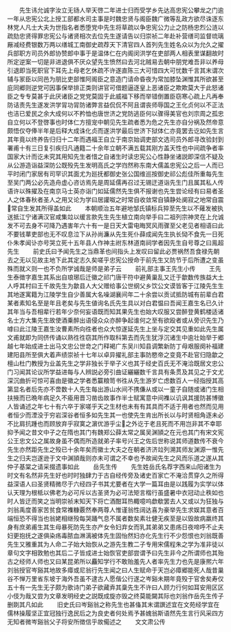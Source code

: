 <!-- { "loadSidebar": true } -->
　　先生讳允诚字汝立无钖人举天啓二年进士归而受学乡先达高忠宪公攀龙之门逾一年从忠宪公北上授工部都水司主事是时魏忠贤与阁臣魏广微等乱政方欲尽诛逐东林党人凡士大夫为世指名者悉堕党中先生将草疏以争忠宪公力止之防杨忠烈公涟以疏劾忠贤得罪忠宪公与诸贤相次去位先生遂请告以归崇祯二年赴补营缮司监督琉璃厰减经费银数万两以缮城工南御史疏荐天下清官四人首列先生姓名众以为允久之擢兵部职方司员外郎协赞郎中事于是温体仁在内阁闵洪学在吏部两人相表里谋翻故时所定逆案一切是非进退俱不厌众望先生愤然曰去河北贼易去朝中朋党难吾非以养母引退即当死职官下耳先上母老乞休疏不许遂直陈三大可惜四大可忧数千言其末谓次辅与冡臣以同邑为朋比吏部惟阿阁臣之意造门请命昏夜为常加膝坠渊惟其所欲甚至庇同郷则逆党可因事保举排正类则讲官可借题逼逐皇上恶诸臣之欺欺莫大于此怒诸臣之专专莫甚于此厌诸臣之党党莫固于此威福下移而举错倒置臣窃寒心疏上凡再奉防诘责先生遂发洪学冐功冐防诸弊言益侃侃不阿且谓丧师辱国之王化贞何以不正法也洁已爱民之余大成何以不矜恤也唐世济之党防逃臣何以骤得美官也刘宗周之孤忠自立何以不登啓事也时体仁方擅宠中朝见先生疏者悉为危之先生亦自分祸及然帝意颇悟仅夺俸半年是后释大成诛化贞而遂洪学最后世济下狱体仁亦竟罢去讫如先生言其年竟以终养告归归十二年而遇福王自立于南京始调吏部文选司员外郎寻改验封到署甫十有三日复引疾归凡通籍二十余年立朝不满五载其刚方盖天性也中间疏争者率国家大计而讫未究其用知先生者惜之自诸生时读忠宪公心性静坐诸説即深信不疑及从公游造诣益深防公既殁先生发明高氏之学岿然称东南大儒盖忠宪公之后一人而已平时闭门家居有司罕识其面尤为廵抚都御史张公国维巡按御史祁公彪佳所重每先生至吴门两公必先造舟虚心咨访焉先是周延儒再召过无锡迂道诣先生门且属其私人传语许以殊擢及在南京马士英亦诣门如延儒然先生俱不报谢也先生尝论经有曰易者圣人之体春秋者圣人之用又论为学曰居讙呶之时常自收敛常自镇静处阒寂之地常自震常自生发其所得盖如此
　　本朝顺治五年避地邹氏镇标兵猝至先生以不薙发被执送抵江宁诸满汉官咸集竝以缓言款先生先生植立南向举手曰二祖列宗神灵在上允诚发不可去身不可降乃遇害年六十有一是日天大雷电晦冥风雨骤至父老见者相语曰此不要钱蕐吏部也无不叹息泣下从孙尚濂从先生死仆薛成闻先生执长恸不食先一日死仆朱孝闻讣亦号哭立死十五年县人作神主祔东林道南祠学者因先生自号尊之曰鳯超先生
　　前史氏曰予闻先生之当鼎革也间指头上发叹曰留此必贾祸然吾食禄先朝去之无以见故主地下此其定志久矣嗟乎忠宪公授命于前先生又防节于后所遭之变虽殊而就义则一也不负所学诚哉是师是弟子云
　　前礼部主事王先生小传
　　王先生泰徴字嘉生其系出自琅琊后迁徽之祁门唐干符中避黄巢乱又迁于歙数传族益大土人呼其村曰王千故先生为歙县人大父赠给事公世纲父乡饮公文谟皆客于江陵先生生其地遂寓籍为江陵学生自少善属大名噪湖襄间年二十余尝以贡试抵防城有前辈白君某者素知名至是年且老矣与先生値询名氏先生具以对白君愠曰吾闻王嘉生名已久计其年当与吾相辈行若年少奈何妄语既而知其果先生也始大叹服又尝醉登黄鹤楼适诸名士方大集先生故使酒乗醉出语侵众众亦醉争起谁何之至有欲殴者或从旁识先生乃嘑曰此江陵王嘉生汝曹素所向徃者也众大惊遂延先生上坐与定交其见重如此先生属文甫就即为同侪传诵以熟徃徃窃其所作取科第去而先生犹浮沉诸生中逾壮始举于郷越七年始成进士出马文忠公世竒之门释褐广东吴川知县调繁新防丁母艰服阕补福建建阳县所至俱大着声绩崇祯十七年以卓异擢礼部主事防愍帝之变竟不赴官归隐歙之檀山杜门教授为业盖先生之学非独长于举子义也其于经史百氏无不淹洽既居文忠公门习闻其论议所学益进每与人辨説必旁引曲证纚纚数千言具有条贯及其见之于文尤深沉曲折可惊可喜由是徽之学者悉籯粮笥书徃从先生游岁亡虑数百人一经指授其高第显名者后先亦不啻数十人先生每出游山水间不携傔从或以一童子自随或诸门生相扶掖而已晩年病足久不瘉用晋习凿齿故事作半士赋寓意中间襍以讥讽其援防甚博徽人皆诵述之年七十有六卒于家嗟乎天之生材也未有有其具而不适于用者也然而见用者恒少而湮没于穷岩深谷者恒多如先生其一也使先生肯出所长以与时贤相角逐未必不比肩抗踵也而顾放弃乎寂寞之濵优游乎尘之外讫于老且死而不用岂非其不幸耶抑予闻之昔文中子之在隋也其门有魏郑公薛太常之属吴渊頴之在元也其门有宋文宪公王忠文公之属故身虽不偶而所造就弟子率号兴王之佐后世称说其师道数传不衰今先生亦然距先生之殁已十余年矣而徽士大夫之在朝者济济竝列溯其师友渊源一惟先生之归夫岂遂逊于文中渊頴哉则亦未可谓之不幸也予故闻先生之风而乐道之遂从其仲子基棠之请采掇遗事如此
　　岳先生传
　　先生姓岳氏名荐字西来山阳诸生为时文有名然非先生好也时时独肆力于古自经传旁及诸史百家亡不淹洽贯穿久之所得益深语人曰圣贤精微尽于六经四子书其尤要者在大学一篇耳由是以践履为实学以体认天理为根柢以佛老为必可斥以古圣贤为必可法矩言楷行虽盛暑中衣冠动止秩如也时人皆迂而笑之当明崇祯末知天下将亡酒酣耳热輙噫呜歔欷罢去人又或以为狂独与刘翁禹度善家苦贫食常襍糠覈然奉两尊人惟谨翁性阔达喜为豪举先生求娱其意者百端恒恐不得当也翁姥相继殁每哭踊气息不属者数矣素壮健无疾至是以毁故病羸终其身有庶弟甫生其生母暴死防先生亦产女令妇弃女而乳其弟弟又患疡日夜啼呼不止夫妇更抱抚之遂俱染疡毒脓血淋漓被体先生固怡然妇亦化先生行不少怨恨也刘翁既善先生又雅重其为人命二子始大始恢从之游先生教二子专用宋儒程朱之学为准非徒以章句文字相敦勉也其后二子皆成进士始恢官吏部尝谓予曰先生非今之所谓师也其殆古之经师人师也又曰某昆弟所以麤知学行不敢贻羞先人者率先生力也先是康熈六年刘翁授官岑谿其地故多瘴或尼翁行先生闻之曰人生赋命于天岂必瘴郷能死人哉昔巢谷不惮万里省东坡于海外吾虽不逮古人愿偕公行遂之岑谿未期年竟殁于官舍矣寿仅五十有一先生无子颇为歌诗门弟子欲藏弆其稾先生不许曰人顾力行何如耳安用区区小伎为哉又尝为文章发明经史之説既成旋亦毁之终莫能闚其际也刘翁作岳先生传子删剟其凡如此
　　旧史氏曰岑谿翁之称先生也甚俻其末谓譔述宜在文苑经学宜在儒林操履坚正宜冠独行逸民后之为良史者何处焉予甚媿翁斯语然先生言行风采四方无知者微岑谿翁父子将安所徴信乎故僃述之
　　文文肃公传
